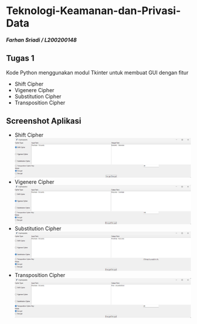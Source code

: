# Teknologi-Keamanan-dan-Privasi-Data

##### Farhan Sriadi / L200200148

## Tugas 1
Kode Python menggunakan modul Tkinter untuk membuat GUI dengan fitur 
- Shift Cipher
- Vigenere Cipher
- Substitution Cipher
- Transposition Cipher


## Screenshot Aplikasi
- Shift Cipher
![img1](/Aplikasi%20Kriptografi/screenshot/1.png)
- Vigenere Cipher
![img2](/Aplikasi%20Kriptografi/screenshot/2.png)
- Substitution Cipher
![img3](/Aplikasi%20Kriptografi/screenshot/3.png)
- Transposition Cipher
![img4](/Aplikasi%20Kriptografi/screenshot/4.png)
